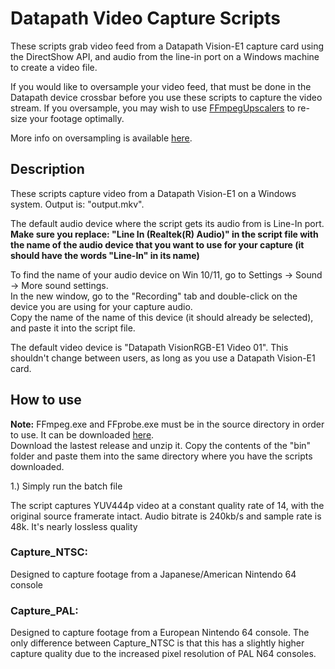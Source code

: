 # Datapath Video Capture Scripts
These scripts grab video feed from a Datapath Vision-E1 capture card using the DirectShow API, and audio from the line-in port on a Windows machine to create a video file.

If you would like to oversample your video feed, that must be done in the Datapath device crossbar before you use these scripts to capture the video stream. If you oversample, you may wish to use [FFmpegUpscalers](https://github.com/LukeDischiave/FFmpegUpscalers) to re-size your footage optimally.

More info on oversampling is available [here](https://lukedischiave.neocities.org).
## Description
These scripts capture video from a Datapath Vision-E1 on a Windows system. Output is: "output.mkv".

The default audio device where the script gets its audio from is Line-In port. **Make sure you replace: "Line In (Realtek(R) Audio)" in the script file with the name of the audio device that you want to use for your capture (it should have the words "Line-In" in its name)**

To find the name of your audio device on Win 10/11, go to Settings -> Sound -> More sound settings. \
In the new window, go to the "Recording" tab and double-click on the device you are using for your capture audio.\
Copy the name of the name of this device (it should already be selected), and paste it into the script file.

The default video device is "Datapath VisionRGB-E1 Video 01". This shouldn't change between users, as long as you use a Datapath Vision-E1 card.

## How to use
**Note:** FFmpeg.exe and FFprobe.exe must be in the source directory in order to use. It can be downloaded [here](https://www.gyan.dev/ffmpeg/builds/).\
Download the lastest release and unzip it. Copy the contents of the "bin" folder and paste them into the same directory where you have the scripts downloaded.

1.) Simply run the batch file 

The script captures YUV444p video at a constant quality rate of 14, with the original source framerate intact. Audio bitrate is 240kb/s and sample rate is 48k. It's nearly lossless quality

### Capture_NTSC: 
Designed to capture footage from a Japanese/American Nintendo 64 console

### Capture_PAL:
Designed to capture footage from a European Nintendo 64 console. The only difference between Capture_NTSC is that this has a slightly higher capture quality due to the increased pixel resolution of PAL N64 consoles.



